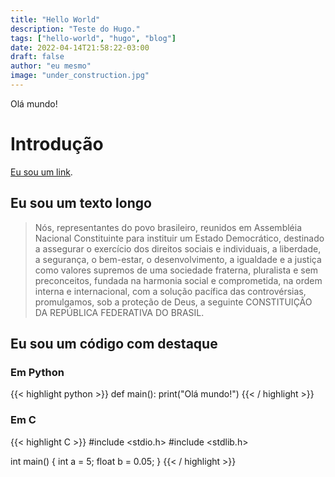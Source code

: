 ```yaml
---
title: "Hello World"
description: "Teste do Hugo."
tags: ["hello-world", "hugo", "blog"]
date: 2022-04-14T21:58:22-03:00
draft: false
author: "eu mesmo"
image: "under_construction.jpg"
---
```


Olá mundo!

# Introdução
[Eu sou um link](https://www.google.com).

## Eu sou um texto longo

> Nós, representantes do povo brasileiro, reunidos em Assembléia Nacional Constituinte para instituir um Estado Democrático, destinado a assegurar o exercício dos direitos sociais e individuais, a liberdade, a segurança, o bem-estar, o desenvolvimento, a igualdade e a justiça como valores supremos de uma sociedade fraterna, pluralista e sem preconceitos, fundada na harmonia social e comprometida, na ordem interna e internacional, com a solução pacífica das controvérsias, promulgamos, sob a proteção de Deus, a seguinte CONSTITUIÇÃO DA REPÚBLICA FEDERATIVA DO BRASIL.

## Eu sou um código com destaque

### Em Python
{{< highlight python >}}
def main():
    print("Olá mundo!")
{{< / highlight >}}

### Em C
{{< highlight C >}}
#include <stdio.h>
#include <stdlib.h>

int main() {
    int a = 5;
    float b = 0.05;
}
{{< / highlight >}}